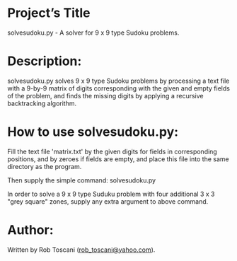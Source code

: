 # Project’s Title
solvesudoku.py - A solver for 9 x 9 type Sudoku problems.

# Description:
solvesudoku.py solves 9 x 9 type Sudoku problems by processing a text file with a 9-by-9 matrix of digits corresponding with the given and empty fields of the problem, and finds the missing digits by applying a recursive backtracking algorithm.

# How to use solvesudoku.py:
Fill the text file 'matrix.txt' by the given digits for fields in corresponding positions, and by zeroes 
if fields are empty, and place this file into the same directory as the program.

Then supply the simple command: solvesudoku.py

In order to solve a 9 x 9 type Suduku problem with four additional 3 x 3 "grey square" zones, supply any extra argument to above command. 

# Author:
Written by Rob Toscani (rob_toscani@yahoo.com).
